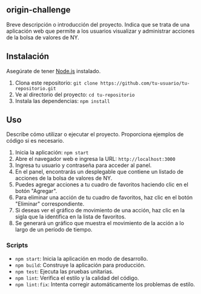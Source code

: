 ## origin-challenge

Breve descripción o introducción del proyecto. Indica que se trata de una aplicación web que permite a los usuarios visualizar y administrar acciones de la bolsa de valores de NY.

## Instalación

Asegúrate de tener [Node.js](https://nodejs.org) instalado.

1. Clona este repositorio: `git clone https://github.com/tu-usuario/tu-repositorio.git`
2. Ve al directorio del proyecto: `cd tu-repositorio`
3. Instala las dependencias: `npm install`

## Uso

Describe cómo utilizar o ejecutar el proyecto. Proporciona ejemplos de código si es necesario.

1. Inicia la aplicación: `npm start`
2. Abre el navegador web e ingresa la URL: `http://localhost:3000`
3. Ingresa tu usuario y contraseña para acceder al panel.
4. En el panel, encontrarás un desplegable que contiene un listado de acciones de la bolsa de valores de NY.
5. Puedes agregar acciones a tu cuadro de favoritos haciendo clic en el botón "Agregar".
6. Para eliminar una acción de tu cuadro de favoritos, haz clic en el botón "Eliminar" correspondiente.
7. Si deseas ver el gráfico de movimiento de una acción, haz clic en la sigla que la identifica en la lista de favoritos.
8. Se generará un gráfico que muestra el movimiento de la acción a lo largo de un período de tiempo.

### Scripts

- `npm start`: Inicia la aplicación en modo de desarrollo.
- `npm build`: Construye la aplicación para producción.
- `npm test`: Ejecuta las pruebas unitarias.
- `npm lint`: Verifica el estilo y la calidad del código.
- `npm lint:fix`: Intenta corregir automáticamente los problemas de estilo.


